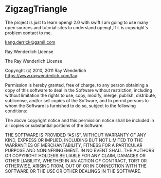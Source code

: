 # ZigzagTriangle
The project is just  to learn opengl 2.0 with swift.I am going to use many open sources and tutorial sites to understand opengl ,If it is copyright's problem contact to me.

kang.derrick@gamil.com

Ray Wenderlich License

The Ray Wenderlich License

Copyright (c) 2010, 2011 Ray Wenderlich https://www.raywenderlich.com/faq

Permission is hereby granted, free of charge, to any person obtaining a copy of this software to deal in the Software without restriction, including without limitation the rights to use, copy, modify, merge, publish, distribute, sublicense, and/or sell copies of the Software, and to permit persons to whom the Software is furnished to do so, subject to the following conditions:

The above copyright notice and this permission notice shall be included in all copies or substantial portions of the Software.

THE SOFTWARE IS PROVIDED “AS IS”, WITHOUT WARRANTY OF ANY KIND, EXPRESS OR IMPLIED, INCLUDING BUT NOT LIMITED TO THE WARRANTIES OF MERCHANTABILITY, FITNESS FOR A PARTICULAR PURPOSE AND NONINFRINGEMENT. IN NO EVENT SHALL THE AUTHORS OR COPYRIGHT HOLDERS BE LIABLE FOR ANY CLAIM, DAMAGES OR OTHER LIABILITY, WHETHER IN AN ACTION OF CONTRACT, TORT OR OTHERWISE, ARISING FROM, OUT OF OR IN CONNECTION WITH THE SOFTWARE OR THE USE OR OTHER DEALINGS IN THE SOFTWARE.